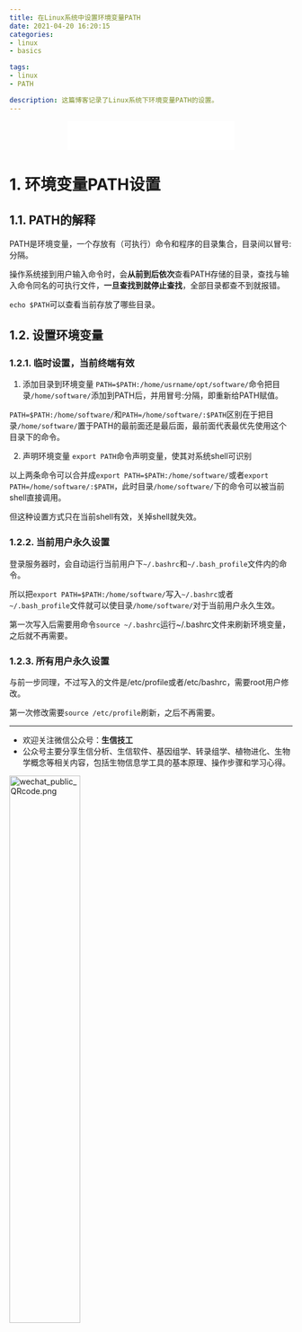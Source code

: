 ```yaml
---
title: 在Linux系统中设置环境变量PATH
date: 2021-04-20 16:20:15
categories:
- linux
- basics

tags:
- linux
- PATH

description: 这篇博客记录了Linux系统下环境变量PATH的设置。
---
```


<div align="middle"><iframe frameborder="no" border="0" marginwidth="0" marginheight="0" width=298 height=52 src="//music.163.com/outchain/player?type=2&id=5264843&auto=1&height=32"></iframe><music URL></div>



# 1. 环境变量PATH设置
## 1.1. PATH的解释
PATH是环境变量，一个存放有（可执行）命令和程序的目录集合，目录间以冒号:分隔。

操作系统接到用户输入命令时，会**从前到后依次**查看PATH存储的目录，查找与输入命令同名的可执行文件，**一旦查找到就停止查找**，全部目录都查不到就报错。

`echo $PATH`可以查看当前存放了哪些目录。

## 1.2. 设置环境变量
### 1.2.1. 临时设置，当前终端有效
1. 添加目录到环境变量
`PATH=$PATH:/home/usrname/opt/software/`命令把目录`/home/software/`添加到PATH后，并用冒号:分隔，即重新给PATH赋值。

`PATH=$PATH:/home/software/`和`PATH=/home/software/:$PATH`区别在于把目录`/home/software/`置于PATH的最前面还是最后面，最前面代表最优先使用这个目录下的命令。

2. 声明环境变量
`export PATH`命令声明变量，使其对系统shell可识别

以上两条命令可以合并成`export PATH=$PATH:/home/software/`或者`export PATH=/home/software/:$PATH`，此时目录`/home/software/`下的命令可以被当前shell直接调用。

但这种设置方式只在当前shell有效，关掉shell就失效。

### 1.2.2. 当前用户永久设置
登录服务器时，会自动运行当前用户下`~/.bashrc`和`~/.bash_profile`文件内的命令。

所以把`export PATH=$PATH:/home/software/`写入`~/.bashrc`或者`~/.bash_profile`文件就可以使目录`/home/software/`对于当前用户永久生效。

第一次写入后需要用命令`source ~/.bashrc`运行~/.bashrc文件来刷新环境变量，之后就不再需要。

### 1.2.3. 所有用户永久设置
与前一步同理，不过写入的文件是/etc/profile或者/etc/bashrc，需要root用户修改。

第一次修改需要`source /etc/profile`刷新，之后不再需要。

-------

- 欢迎关注微信公众号：**生信技工**
- 公众号主要分享生信分析、生信软件、基因组学、转录组学、植物进化、生物学概念等相关内容，包括生物信息学工具的基本原理、操作步骤和学习心得。

<img src="https://github.com/yanzhongsino/yanzhongsino.github.io/blob/hexo/source/wechat/Wechat_public_qrcode.jpg?raw=true" width=50% title="wechat_public_QRcode.png" align=center/>